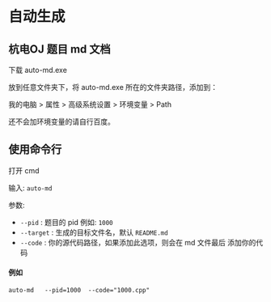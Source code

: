 # 自动生成

## 杭电OJ 题目 md 文档 

下载 auto-md.exe

放到任意文件夹下，将 auto-md.exe 所在的文件夹路径，添加到：

我的电脑 > 属性 > 高级系统设置 > 环境变量  > Path 

还不会加环境变量的请自行百度。



## 使用命令行

打开 cmd 

输入: `auto-md`

参数: 

- `--pid` : 题目的 pid 例如: `1000`
- `--target` : 生成的目标文件名，默认 `README.md`
- `--code` :   你的源代码路径，如果添加此选项，则会在 md 文件最后 添加你的代码



#### 例如

`auto-md   --pid=1000  --code="1000.cpp"`